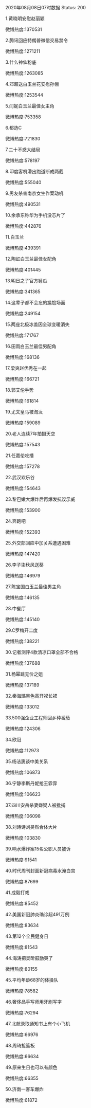 2020年08月08日07时数据
Status: 200

1.黄晓明安慰赵丽颖

微博热度:1370531

2.腾讯回应特朗普微信交易禁令

微博热度:1271211

3.什么神仙粉底

微博热度:1263085

4.邓超送白玉兰花安慰孙俪

微博热度:1253544

5.闫妮白玉兰最佳女主角

微博热度:753358

6.都选C

微博热度:721830

7.二十不惑大结局

微博热度:578197

8.印度客机滑出跑道断成两截

微博热度:555040

9.男友杀害南京女生作案动机

微博热度:490531

10.余承东称华为手机没芯片了

微博热度:442876

11.白玉兰

微博热度:439391

12.陶虹白玉兰最佳女配角

微博热度:401445

13.明日之子官方锤瓜

微博热度:341365

14.这辈子都不会忘的尴尬场面

微博热度:249154

15.两座北极冰盖因全球变暖消失

微博热度:171767

16.田雨白玉兰最佳男配角

微博热度:168136

17.梁爽赵优秀在一起

微博热度:166721

18.郭艾伦手势

微博热度:161814

19.尤文皇马被淘汰

微博热度:159089

20.老人连续7年拍摄天空

微博热度:157543

21.任嘉伦吃播

微博热度:157278

22.武汉欢乐谷

微博热度:154643

23.黎巴嫩大爆炸后再爆发抗议示威

微博热度:153900

24.奔跑吧

微博热度:152393

25.外交部回应中加关系遭遇困难

微博热度:147420

26.李子柒秋风送葵

微博热度:146979

27.陈宝国白玉兰最佳男主角

微博热度:146135

28.中餐厅

微博热度:145140

29.C罗梅开二度

微博热度:138221

30.记者测评4款清凉口罩全部不合格

微博热度:137688

31.杨幂跳无价之姐

微博热度:137189

32.秦海璐黑色高开衩长裙

微博热度:133012

33.500强企业工程师回乡种番茄

微博热度:124306

34.欧冠

微博热度:112973

35.杨洁篪谈中美关系

微博热度:106873

36.宁静李斯丹妮抢王霏霏

微博热度:106623

37.四川安岳杀妻嫌疑人被批捕

微博热度:106098

38.刘诗诗刘昊然合体大片

微博热度:103830

39.响水爆炸案15名公职人员被诉

微博热度:91541

40.时代周刊封面新冠病毒水淹白宫

微博热度:87699

41.成毅打戏

微博热度:85452

42.美国新冠肺炎确诊超491万例

微博热度:83634

43.第12个全民健身日

微博热度:81543

44.海涛把吴昕鼓励哭了

微博热度:80155

45.平均年龄68岁的体操队

微博热度:78582

46.奢侈品手写师用牙刷写字

微博热度:76294

47.北航录取通知书上有个小飞机

微博热度:66976

48.周琦抢篮板

微博热度:66634

49.原来生日也可以有颜色

微博热度:66355

50.济南一客车爆炸

微博热度:61872

